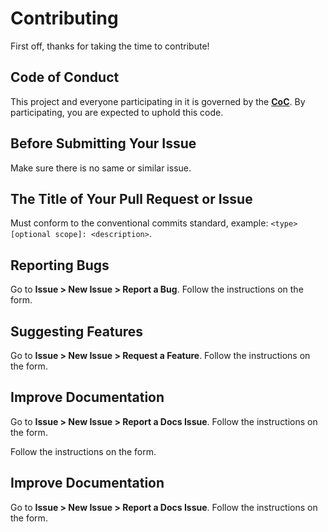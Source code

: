# Contributing

First off, thanks for taking the time to contribute!

## Code of Conduct

This project and everyone participating in it is governed by the
[**CoС**](https://github.com/archoleat/.github/blob/main/CODE_OF_CONDUCT.md).
By participating, you are expected to uphold this code.

## Before Submitting Your Issue

Make sure there is no same or similar issue.

## The Title of Your Pull Request or Issue

Must conform to the conventional commits standard,
example: `<type>[optional scope]: <description>`.

## Reporting Bugs

Go to **Issue > New Issue > Report a Bug**.
Follow the instructions on the form.

## Suggesting Features

Go to **Issue > New Issue > Request a Feature**.
Follow the instructions on the form.

## Improve Documentation

Go to **Issue > New Issue > Report a Docs Issue**.
Follow the instructions on the form.

Follow the instructions on the form.

## Improve Documentation

Go to **Issue > New Issue > Report a Docs Issue**.
Follow the instructions on the form.
